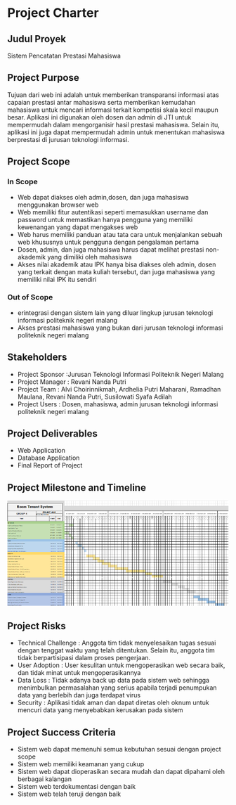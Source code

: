 # Project Charter

## Judul Proyek
Sistem Pencatatan Prestasi Mahasiswa

## Project Purpose
Tujuan dari web ini adalah untuk memberikan transparansi informasi atas capaian prestasi antar mahasiswa serta memberikan kemudahan mahasiswa untuk mencari informasi terkait kompetisi skala kecil maupun besar. Aplikasi ini digunakan oleh dosen dan admin di JTI untuk mempermudah dalam mengorganisir hasil prestasi mahasiswa. Selain itu, aplikasi ini juga dapat mempermudah admin untuk menentukan mahasiswa berprestasi di jurusan teknologi informasi.

## Project Scope
### In Scope
- Web dapat diakses oleh admin,dosen, dan juga mahasiswa menggunakan browser web 
- Web memiliki fitur autentikasi seperti memasukkan username dan password untuk memastikan hanya pengguna yang memiliki kewenangan yang dapat mengakses web
- Web harus memiliki panduan atau tata cara untuk menjalankan sebuah web khususnya untuk pengguna dengan pengalaman pertama
- Dosen, admin, dan juga mahasiswa harus dapat melihat prestasi non-akademik yang dimiliki oleh mahasiswa
- Akses nilai akademik atau IPK hanya bisa diakses oleh admin, dosen yang terkait dengan mata kuliah tersebut, dan juga mahasiswa yang memiliki nilai IPK itu sendiri

### Out of Scope
- erintegrasi dengan sistem lain yang diluar lingkup jurusan teknologi informasi politeknik negeri malang
- Akses prestasi mahasiswa yang bukan dari jurusan teknologi informasi politeknik negeri malang

## Stakeholders
- Project Sponsor :Jurusan Teknologi Informasi Politeknik Negeri Malang
- Project Manager : Revani Nanda Putri
-  Project Team : Alvi Choirinnikmah, Ardhelia Putri Maharani, Ramadhan Maulana, Revani Nanda Putri, Susilowati Syafa Adilah
- Project Users : Dosen, mahasiswa, admin jurusan teknologi informasi politeknik negeri malang

## Project Deliverables 
- Web Application
- Database Application
- Final Report of Project

## Project Milestone and Timeline
![alt text](image-1.png)

## Project Risks 
- Technical Challenge : Anggota tim tidak menyelesaikan tugas sesuai dengan tenggat waktu yang telah ditentukan. Selain itu, anggota tim tidak berpartisipasi dalam proses pengerjaan.
- User Adoption : User kesulitan untuk mengoperasikan web secara baik, dan tidak minat untuk mengoperasikannya
- Data Loss : Tidak adanya back up data pada sistem web sehingga menimbulkan permasalahan yang serius apabila terjadi penumpukan data yang berlebih dan juga terdapat virus
- Security : Aplikasi tidak aman dan dapat diretas oleh oknum untuk mencuri data yang menyebabkan kerusakan pada sistem

## Project Success Criteria
- Sistem web dapat memenuhi semua kebutuhan sesuai dengan project scope
- Sistem web memiliki keamanan yang cukup 
- Sistem web dapat dioperasikan secara mudah dan dapat dipahami oleh berbagai kalangan
- Sistem web terdokumentasi dengan baik
- Sistem web telah teruji dengan baik






